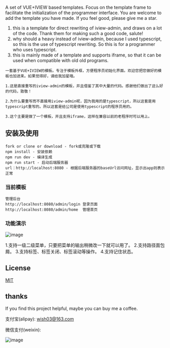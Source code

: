 ﻿A set of VUE+IVIEW based templates. Focus on the template frame to facilitate the initialization of the programmer interface. You are welcome to add the template you have made. If you feel good, please give me a star.
1. this is a template for direct rewriting of iview-admin, and draws on a lot of the code. Thank them for making such a good code, salute!
2. why should a heavy instead of iview-admin, because I used typescript, so this is the use of typescript rewriting. So this is for a programmer who uses typescript.
3. this is mainly made of a template and supports iframe, so that it can be used when compatible with old old programs.

```
一套基于VUE+IVIEW的模板。专注于模板外框，方便程序员初始化界面。欢迎您把您做好的模板也加进来。如果觉得好，请给我加星哦。

1.这是直接重写的iview-admin的模板，并且借鉴了其中大量的代码。感谢他们做出了这么好的代码，致敬！

2.为什么要重写而不直接用iview-admin呢，因为我用的是typescript，所以这套是用typescript重写的。所以这套是给公司是使用typescript的程序员用的。

3.这个主要是做了一个模板，并且支持iframe，这样在兼容以前的老程序时可以用上。

```

## 安装及使用
```
fork or clone or download - fork或克隆或下载
npm install - 安装依赖
npm run dev - 编译生成
npm run start - 启动后端服务器
url：http://localhost:8080 - 根据后端服务器的baseUrl访问网址，显示出app则表示正常
```
### 当前模板
```
管理后台
http://localhost:8080/admin/login 登录页面
http://localhost:8080/admin/home  管理首页
```

### 功能演示
![image](https://github.com/qq4917220/iview-template/blob/master/static/pic/demo.gif)

1.支持一级二级菜单，只要把菜单的输出稍微改一下就可以用了。
2.支持路径面包屑。
3.支持标签、标签关闭、标签滚动等操作。
4.支持记住状态。

## License
[MIT](http://opensource.org/licenses/MIT)

## thanks
If you find this project helpful, maybe you can buy me a coffee. 

支付宝(alipay):
wish03@163.com

微信支付(weixin):

![image](https://github.com/qq4917220/iview-template/blob/master/static/pic/weixin.jpg)

